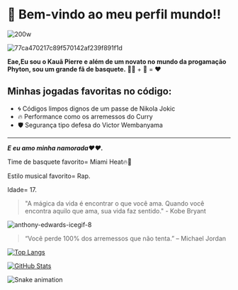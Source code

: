  # **🏀 Bem-vindo ao meu perfil mundo!!**
 
![200w](https://github.com/user-attachments/assets/79966fe0-a790-43e6-88f4-2ffd365891e0)

![77ca470217c89f570142af239f891f1d](https://github.com/user-attachments/assets/ab631180-debd-41e3-ac0d-3f975c65687f)

****Eae,Eu sou o Kauã Pierre e além de um novato no mundo da progamação Phyton, sou um grande fã de basquete.**** 🧑‍💻 + 🏀 = ❤️
## Minhas jogadas favoritas no código:
- 🌀 Códigos limpos dignos de um passe de Nikola Jokic
- 🔥 Performance como os arremessos do Curry
- 🛡️ Segurança tipo defesa do Victor Wembanyama
---
***E eu amo minha namorada❤️❤.***

Time de basquete favorito= Miami Heat🔥🏀

Estilo musical favorito= Rap.

Idade= 17.


> "A mágica da vida é encontrar o que você ama. Quando você encontra aquilo que ama, sua vida faz sentido." - Kobe Bryant

![anthony-edwards-icegif-8](https://github.com/user-attachments/assets/e6bd5053-20e5-48d3-83e6-847e300b68e7)


> “Você perde 100% dos arremessos que não tenta.” – Michael Jordan

[![Top Langs](https://github-readme-stats.vercel.app/api/top-langs/?username=pierrex5&layout=compact)](https://github.com/pierrex5)

[![GitHub Stats](https://github-readme-stats.vercel.app/api?username=pierrex5&show_icons=true&theme=tokyonight)](https://github.com/pierrex5)


<img src="https://raw.githubusercontent.com/pierrex5/pierrex5/output/snake.svg" alt="Snake animation" />

